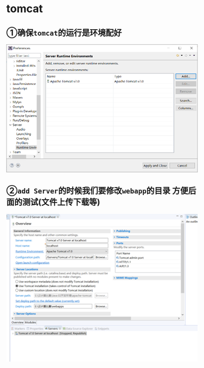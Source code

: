 # tomcat

## ①确保`tomcat`的运行是环境配好

![](../.gitbook/assets/tomcat.png)

## ②`add Server`的时候我们要修改`webapp`的目录 方便后面的测试\(文件上传下载等\)

![](../.gitbook/assets/tomcat2.png)

